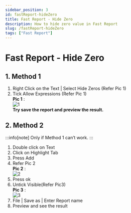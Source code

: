 ```yaml
---
sidebar_position: 3
id: fastReport-hideZero
title: Fast Report - Hide Zero
description: How to hide zero value in Fast Report
slug: /fastReport-hideZero
tags: ["Fast Report"]
---
```


# Fast Report - Hide Zero
## 1. Method 1 

   1. Right Click on the Text | Select Hide Zeros (Refer Pic 1)  
   2. Tick Allow Expressions (Refer Pic 1)  
   **Pic 1** :  
   ![1](/img/report/fastReport-hideZero/2.png)   
   **Try save the report and preview the result.**

## 2. Method 2
:::info[note]
Only if Method 1 can’t work.
:::

   1. Double click on Text  
   2. Click on Highlight Tab  
   3. Press Add  
   4. Refer Pic 2  
   **Pic 2** :  
   ![2](/img/report/fastReport-hideZero/3.png)   
   5. Press ok  
   6. Untick Visible(Refer Pic3)  
   **Pic 3** :  
   ![3](/img/report/fastReport-hideZero/3.png) 
   7. File | Save as | Enter Report name  
   8. Preview and see the result